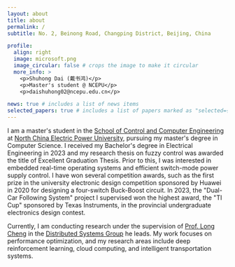 ```yaml
---
layout: about
title: about
permalink: /
subtitle: No. 2, Beinong Road, Changping District, Beijing, China

profile:
  align: right
  image: microsoft.png
  image_circular: false # crops the image to make it circular
  more_info: >
    <p>Shuhong Dai (戴书鸿)</p>
    <p>Master's student @ NCEPU</p>
    <p>daishuhong02@ncepu.edu.cn</p>

news: true # includes a list of news items
selected_papers: true # includes a list of papers marked as "selected={true}"
---
```


<!--
#Write your biography here. Tell the world about yourself. Link to your favorite [subreddit](http://reddit.com). You can put a picture in, too. The code is already in, just name your picture `prof_pic.jpg` and put it in the `img/` folder.

#Put your address / P.O. box / other info right below your picture. You can also disable any of these elements by editing `profile` property of the YAML header of your `_pages/about.md`. Edit `_bibliography/papers.bib` and Jekyll will render your [publications page](/al-folio/publications/) automatically.

#Link to your social media connections, too. This theme is set up to use [Font Awesome icons](https://fontawesome.com/) and [Academicons](https://jpswalsh.github.io/academicons/), like the ones below. Add your Facebook, Twitter, LinkedIn, Google Scholar, or just disable all of them.-->

I am a master's student in the [School of Control and Computer Engineering](https://cce.ncepu.edu.cn/) at [North China Electric Power University](https://en.wikipedia.org/wiki/North_China_Electric_Power_University), pursuing my master's degree in Computer Science. I received my Bachelor's degree in Electrical Engineering in 2023 and my research thesis on fuzzy control was awarded the title of Excellent Graduation Thesis. Prior to this, I was interested in embedded real-time operating systems and efficient switch-mode power supply control. I have won several competition awards, such as the first prize in the university electronic design competition sponsored by Huawei in 2020 for designing a four-switch Buck-Boost circuit. In 2023, the "Dual-Car Following System" project I supervised won the highest award, the "TI Cup" sponsored by Texas Instruments, in the provincial undergraduate electronics design contest.

Currently, I am conducting research under the supervision of [Prof. Long Cheng](https://longcheng.eu/) in the [Distributed Systems Group](http://182.92.109.163/) he leads. My work focuses on performance optimization, and my research areas include deep reinforcement learning, cloud computing, and intelligent transportation systems.
